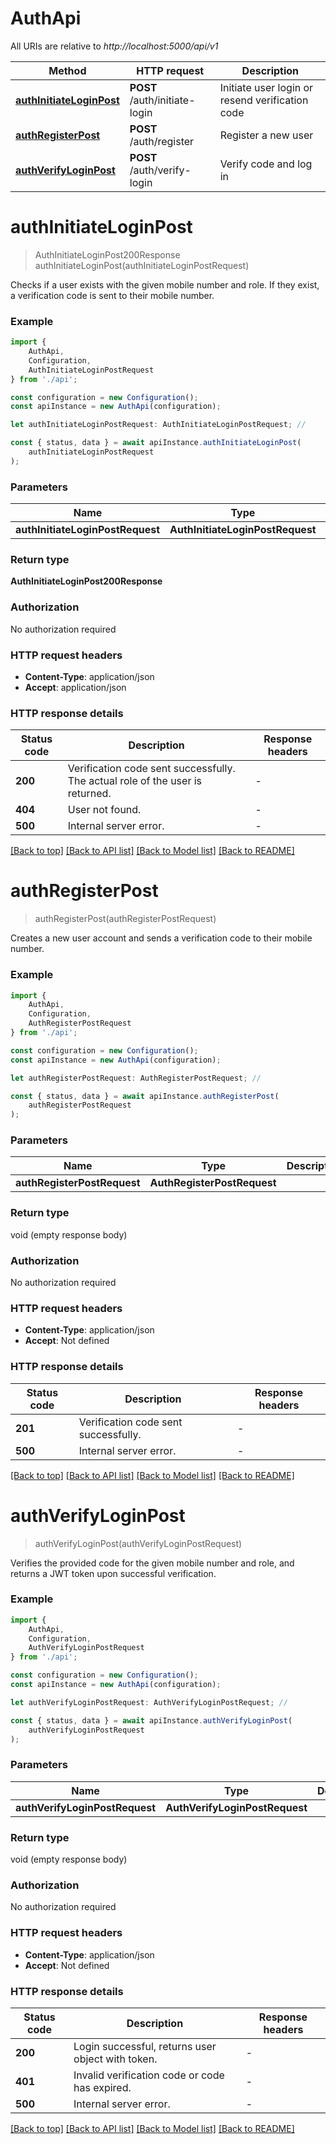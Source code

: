 # AuthApi

All URIs are relative to *http://localhost:5000/api/v1*

|Method | HTTP request | Description|
|------------- | ------------- | -------------|
|[**authInitiateLoginPost**](#authinitiateloginpost) | **POST** /auth/initiate-login | Initiate user login or resend verification code|
|[**authRegisterPost**](#authregisterpost) | **POST** /auth/register | Register a new user|
|[**authVerifyLoginPost**](#authverifyloginpost) | **POST** /auth/verify-login | Verify code and log in|

# **authInitiateLoginPost**
> AuthInitiateLoginPost200Response authInitiateLoginPost(authInitiateLoginPostRequest)

Checks if a user exists with the given mobile number and role. If they exist, a verification code is sent to their mobile number.

### Example

```typescript
import {
    AuthApi,
    Configuration,
    AuthInitiateLoginPostRequest
} from './api';

const configuration = new Configuration();
const apiInstance = new AuthApi(configuration);

let authInitiateLoginPostRequest: AuthInitiateLoginPostRequest; //

const { status, data } = await apiInstance.authInitiateLoginPost(
    authInitiateLoginPostRequest
);
```

### Parameters

|Name | Type | Description  | Notes|
|------------- | ------------- | ------------- | -------------|
| **authInitiateLoginPostRequest** | **AuthInitiateLoginPostRequest**|  | |


### Return type

**AuthInitiateLoginPost200Response**

### Authorization

No authorization required

### HTTP request headers

 - **Content-Type**: application/json
 - **Accept**: application/json


### HTTP response details
| Status code | Description | Response headers |
|-------------|-------------|------------------|
|**200** | Verification code sent successfully. The actual role of the user is returned. |  -  |
|**404** | User not found. |  -  |
|**500** | Internal server error. |  -  |

[[Back to top]](#) [[Back to API list]](../README.md#documentation-for-api-endpoints) [[Back to Model list]](../README.md#documentation-for-models) [[Back to README]](../README.md)

# **authRegisterPost**
> authRegisterPost(authRegisterPostRequest)

Creates a new user account and sends a verification code to their mobile number.

### Example

```typescript
import {
    AuthApi,
    Configuration,
    AuthRegisterPostRequest
} from './api';

const configuration = new Configuration();
const apiInstance = new AuthApi(configuration);

let authRegisterPostRequest: AuthRegisterPostRequest; //

const { status, data } = await apiInstance.authRegisterPost(
    authRegisterPostRequest
);
```

### Parameters

|Name | Type | Description  | Notes|
|------------- | ------------- | ------------- | -------------|
| **authRegisterPostRequest** | **AuthRegisterPostRequest**|  | |


### Return type

void (empty response body)

### Authorization

No authorization required

### HTTP request headers

 - **Content-Type**: application/json
 - **Accept**: Not defined


### HTTP response details
| Status code | Description | Response headers |
|-------------|-------------|------------------|
|**201** | Verification code sent successfully. |  -  |
|**500** | Internal server error. |  -  |

[[Back to top]](#) [[Back to API list]](../README.md#documentation-for-api-endpoints) [[Back to Model list]](../README.md#documentation-for-models) [[Back to README]](../README.md)

# **authVerifyLoginPost**
> authVerifyLoginPost(authVerifyLoginPostRequest)

Verifies the provided code for the given mobile number and role, and returns a JWT token upon successful verification.

### Example

```typescript
import {
    AuthApi,
    Configuration,
    AuthVerifyLoginPostRequest
} from './api';

const configuration = new Configuration();
const apiInstance = new AuthApi(configuration);

let authVerifyLoginPostRequest: AuthVerifyLoginPostRequest; //

const { status, data } = await apiInstance.authVerifyLoginPost(
    authVerifyLoginPostRequest
);
```

### Parameters

|Name | Type | Description  | Notes|
|------------- | ------------- | ------------- | -------------|
| **authVerifyLoginPostRequest** | **AuthVerifyLoginPostRequest**|  | |


### Return type

void (empty response body)

### Authorization

No authorization required

### HTTP request headers

 - **Content-Type**: application/json
 - **Accept**: Not defined


### HTTP response details
| Status code | Description | Response headers |
|-------------|-------------|------------------|
|**200** | Login successful, returns user object with token. |  -  |
|**401** | Invalid verification code or code has expired. |  -  |
|**500** | Internal server error. |  -  |

[[Back to top]](#) [[Back to API list]](../README.md#documentation-for-api-endpoints) [[Back to Model list]](../README.md#documentation-for-models) [[Back to README]](../README.md)

